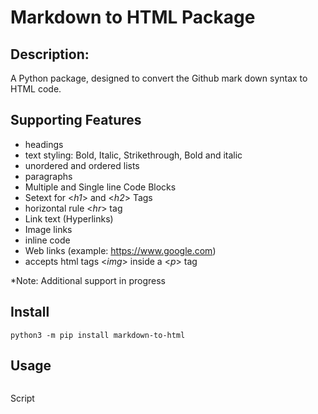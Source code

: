 # Markdown to HTML Package

## Description:

A Python package, designed to convert the Github mark down syntax to HTML code.

## Supporting Features
  * headings 
  * text styling: Bold, Italic, Strikethrough, Bold and italic
  * unordered and ordered lists
  * paragraphs
  * Multiple and Single line Code Blocks
  * Setext for <*h1*> and <*h2*> Tags
  * horizontal rule <*hr*> tag
  * Link text (Hyperlinks)
  * Image links
  * inline code
  * Web links (example: https://www.google.com)
  * accepts html tags <*img*> inside a <*p*> tag 

*Note: Additional support in progress

## Install

  ```
  python3 -m pip install markdown-to-html

  ```
## Usage
  ```
  
  ```
  Script
  ```

  ```
  
